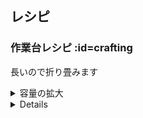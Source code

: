 



<h2>レシピ</h2>

### 作業台レシピ :id=crafting

長いので折り畳みます
<details>
  <summary>容量の拡大</summary>
  <script type="text/javascript" src="assets/xlsx-loader/num/01.js"></script>
  <xlsx-render01 content="wiki/ja/item/xlsx/recipes_expand.xlsx"></xlsx-render01>
  <div id="result01"></div>
</details>
<details>
  <details>
  <summary>空き瓶ホルダー</summary>
  <script type="text/javascript" src="assets/xlsx-loader/num/02.js"></script>
  <xlsx-render02 content="wiki/ja/item/xlsx/recipes_bottle.xlsx"></xlsx-render02>
  <div id="result02"></div>
</details>

### 錬金レシピ :id=alchemy

| アイテム名 | レシピ |
| --- | --- |
| お弁当箱 | クロムx6+鉄x4+魔族の皮膚x5+石炭x10 |
| バイタルグミ | ジェルx2+<br>ブラッドチェリーx4  <br>orブラッドアップルx2  <br>orブラッドパインx1 |
| マジカルグミ | ジェルx2+ <br>orジェルx7  <br>orノエルジュースx4  <br>or魔族の肝x1<br>orダークエッセンスx1 |
| ライフボトル | ジェルx2+<br>ブラッドチェリーx7  <br>orブラッドアップルx5  <br>orブラッドパインx2 |
| 空きビン | ガラスの破片x4+水晶+石炭x4 |


### 料理レシピ :id=cooking

| アイテム名 | レシピ最小要件 |
| --- | --- |
| サラダ | 野菜x1+(野菜or果実1～2)=(+調味料0～1) |
| サンドイッチ | パンx2+(野菜or果実orキノコx2～4)= |
| シチュー | 肉x2～4+(野菜orキノコx2～4)+トマト1～2(果実0～1)+調味料x2+水x3+石炭x4 |
| スープ | (野菜orキノコx3)+水x3+調味料x2+石炭x2 |
| ステーキ | 肉x3～4+油x1(+キノコx0～1)(調味料x0～1) |
| パン | 穀物x2～5+水x1 |
| ハンバーガー | パンx2+野菜1～2+肉x2～4+調味料1 |
| モーニングセット | 目玉焼き+スープ+(サンドイッチorハンバーガー) |
| 目玉焼き | 卵+(調味料x0～1) |
| 野菜炒め | 肉x2～4+(野菜orキノコx2～3)+油x1(+調味料) |
| 油 | トウモロコシx4orジェルx3or毒の種子x3or魔族の肝x1 |
